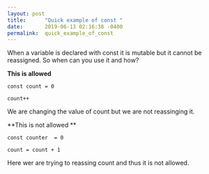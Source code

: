 ```yaml
---
layout: post
title:      "Quick example of const "
date:       2019-06-13 02:16:38 -0400
permalink:  quick_example_of_const
---
```



When a variable is declared with const it is mutable but it cannot be reassigned. So when can you use it and how?


**This is allowed**

```
const count = 0

count++
```

We are changing the value of count but we are not reassinging it. 

**This is not allowed **

```
const counter  = 0

count = count + 1
```

Here wer are trying to reassing count and thus it is not allowed. 




